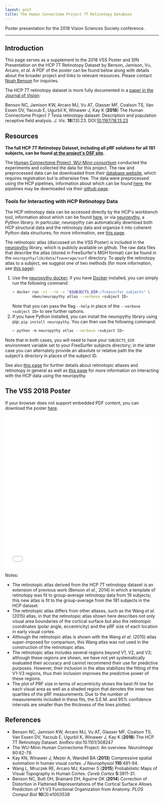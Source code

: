 ```yaml
---
layout: post
title: The Human Connectome Project 7T Retinotopy Database
---
```


<a name="top"></a>Poster presentation for the 2018 Vision Sciences Society conference.

---

## Introduction

This page serves as a supplement to the 2018 VSS Poster and SfN Presentation on
the HCP 7T Retinotopy Dataset by Benson, Jamison, Vu, Arcaro, *et al*. A PDF of
the poster can be found below along with details about the broader project and
links to relevant resources. Please contact [Noah Benson](mailto:nben@uw.edu)
for inquiries.

The HCP 7T retinotopy dataset is more fully documented in a
[paper in the Journal of Vision](https://dx.doi.org/10.1167%2F18.13.23):

Benson NC, Jamison KW, Arcaro MJ, Vu AT, Glasser MF, Coalson TS, Van Essen DV,
Yacoub E, Ugurbil K, Winawer J, Kay K (**2018**) The Human Connectome Project 7
Tesla retinotopy dataset: Description and population receptive field
analysis. *J. Vis.* **18**(13):23.
DOI:[10.1167/18.13.23](https://dx.doi.org/10.1167%2F18.13.23)


## Resources

**The full HCP 7T Retinotopy Dataset, including all pRF solutions for all 181
subjects, can be found [at the project's OSF site](https://osf.io/bw9ec).**

The [Human Connectome Project, WU-Minn
consortium](https://www.humanconnectome.org/) conducted the experiments and 
collected the data for this project. The raw and preprocessed data can be
downloaded from their [database website](https://db.humanconnectome.org), which
requires registration but is otherwise free. The data were preprocessed using
the HCP pipelines, information about which can be found
[here](https://www.humanconnectome.org/software/hcp-mr-pipelines); the pipelines
may be downloaded via their [github
page](https://github.com/Washington-University/HCPpipelines).

### Tools for Interacting with HCP Retinotopy Data

The HCP retinotopy data can be accessed directly by the HCP's workbench tool,
information about which can be found
[here](https://www.humanconnectome.org/software/), or via
[neuropythy](https://github.com/noahbenson/neuropythy), a Python library. In
particular, neuropythy can automatically download both HCP structural data and
the retinotopy data and organize it into coherent Python data structures; for
more information, see [this page]({{site.baseurl}}/HCP-and-Neuropythy/).

The retinotopic atlas (discussed on the VSS Poster) is included in the
[neuropythy](https://github.com/noahbenson/neuropythy) library, which
is publicly available on github. The raw data files that describe the
atlas (stored in FreeSurfer's MGH format) can be found in the
`neuropythy/lib/data/fsaverage/surf` directory. To apply the
retinotopy atlas to a subject, we suggest one of two methods (for more
information, see [this page]()):
1. Use the [neuropythy docker](https://hub.docker.com/r/nben/neuropythy);
   if you have [Docker](https://docker.com) installed, you can simply
   run the following command:
   ```bash
   > docker run -it --rm -v "$SUBJECTS_DIR:/freesurfer_subjects" \
            nben/neuropythy atlas --verbose <subject ID>
   ```
   Note that you can pass the flag `--help` in place of the `--verbose <subject ID>`
   to see further options.
2. If you have Python installed, you can install the neuropythy
   library using pip: `pip install neuropythy`. You can then use the
   following command:
   ```bash
   > python -m neuropythy atlas --verbose <subject ID>
   ```

Note that in both cases, you will need to have your `SUBJECTS_DIR` environment
variable set to your FreeSurfer subjects directory; in the latter case you can
alternately provide an absolute or relative path the the subject's directory in
places of the subject ID.

See also [this page]({{site.baseurl}}/Retinotopy-Tutorial/)
for further details about retinotopic atlases and retinotopy in
general as well as [this page]({{site.baseurl}}}/HCP-and-Neuropythy) for more
information on interacting with the HCP data using the neuropythy.


## The VSS 2018 Poster

If your browser does not support embedded PDF content, you can
download the poster
[here]({{site.baseurl}}/images/hcp-retinotopy/vss2018-poster.pdf).

<embed src="{{site.baseurl}}/images/hcp-retinotopy/vss2018-poster.pdf" type="application/pdf" width="100%" height="500px" />


Notes:
* The retinotopic atlas derived from the HCP 7T retinotopy dataset is
  an extension of previous work (Benson *et al.*, 2014) in which a
  template of retinotopy was fit to group-average retinotopy data from
  19 subjects; this new atlas is fit to the group-average from the 181
  subjects in the HCP dataset.
* The retinotopic atlas differs from other atlases, such as the Wang
  *et al.* (2015) atlas, in that the retinotopic atlas shown here
  describes not only visual area boundaries of the cortical surface
  but also the retinotopic coordinates (polar angle, eccentricity) and
  the pRF size of each location in early visual cortex.
* Although the retinotopic atlas is shown with the Wang *et al.*
  (2015) atlas super-imposed for comparison, this Wang atlas was not
  used in the construction of the retinotopic atlas.
* The retinotopic atlas includes several regions beyond V1, V2, and
  V3; although these regions are shown, we have not yet systematically
  evaluated their accuracy and cannot recommend their use for
  predictive purposes. However, their inclusion in the atlas
  stabilizes the fitting of the V1-V3 regions, thus their inclusion
  improves the predictive power of these regions.
* The plot of PRF size in terms of eccentricity shows the best-fit
  line for each visual area as well as a shaded region that denotes
  the inner two quartiles of the pRF measurements. Due to the number
  of measurements included in these fits, the S.E.M. and 95%
  confidence intervals are smaller than the thickness of the lines
  plotted.

## References

* Benson NC, Jamison KW, Arcaro MJ, Vu AT, Glasser MF, Coalson TS, Van
  Essen DV, Yacoub E, Ugurbil K, Winawer J, Kay K (**2018**) The HCP 7T
  Retinotopy Dataset. *bioRxiv* doi:10.1101/308247
* The WU-Minn Human Connectome Project: An overview. *NeuroImage*
  80:62-79.
* Kay KN, Winawer J, Mezer A, Wandell BA (**2013**) Compressive spatial
  summation in human visual cortex. *J Neurophysiol* **110**:481-94.
* Wang L, Mruczek RE, Arcaro MJ, Kastner S (**2015**) Probabilistic Maps
  of Visual Topography in Human Cortex. *Cereb Cortex* **5**:3911-31.
* Benson NC, Butt OH, Brainard DH, Aguirre GK (**2014**) Correction of
  Distortion in Flattened Representations of the Cortical Surface
  Allows Prediction of V1-V3 Functional Organization from
  Anatomy. *PLOS Comput Biol* **10**(3):e1003538


